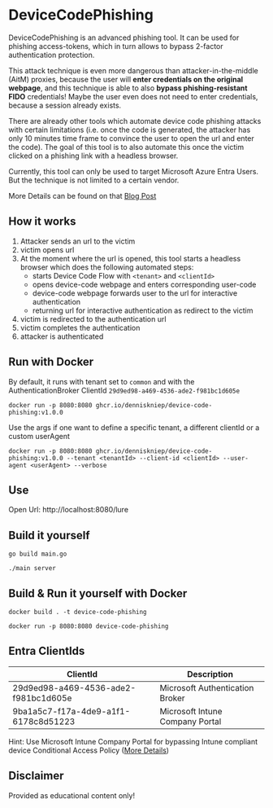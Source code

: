 # DeviceCodePhishing
DeviceCodePhishing is an advanced phishing tool.
It can be used for phishing access-tokens, which in turn allows to bypass 2-factor authentication protection.

This attack technique is even more dangerous than attacker-in-the-middle (AitM) proxies, because the 
user will **enter credentials on the original webpage**, and this technique is able to also **bypass phishing-resistant FIDO** credentials!
Maybe the user even does not need to enter credentials, because a session already exists. 

There are already other tools which automate device code phishing attacks with certain limitations 
(i.e. once the code is generated, the attacker has only 10 minutes time frame to convince the user to open the url and enter the code).
The goal of this tool is to also automate this once the victim clicked on a phishing link with a headless browser.

Currently, this tool can only be used to target Microsoft Azure Entra Users. But the technique is not limited to a certain vendor.

More Details can be found on that [Blog Post](https://denniskniep.github.io/posts/09-device-code-phishing)

## How it works
1. Attacker sends an url to the victim
2. victim opens url
3. At the moment where the url is opened, this tool starts a headless browser which does the following automated steps:
   - starts Device Code Flow with `<tenant>` and `<clientId>` 
   - opens device-code webpage and enters corresponding user-code
   - device-code webpage forwards user to the url for interactive authentication
   - returning url for interactive authentication as redirect to the victim
4. victim is redirected to the authentication url
5. victim completes the authentication
6. attacker is authenticated



## Run with Docker
By default, it runs with tenant set to `common` and with the AuthenticationBroker ClientId `29d9ed98-a469-4536-ade2-f981bc1d605e`
```shell
docker run -p 8080:8080 ghcr.io/denniskniep/device-code-phishing:v1.0.0
```

Use the args if one want to define a specific tenant, a different clientId or a custom userAgent
```shell
docker run -p 8080:8080 ghcr.io/denniskniep/device-code-phishing:v1.0.0 --tenant <tenantId> --client-id <clientId> --user-agent <userAgent> --verbose
```

## Use
Open Url: 
http://localhost:8080/lure

## Build it yourself 
```shell
go build main.go
```

```shell
./main server
```


## Build & Run it yourself with Docker
```shell
docker build . -t device-code-phishing
```

```shell
docker run -p 8080:8080 device-code-phishing
```

## Entra ClientIds

| ClientId                             | Description                     |
|--------------------------------------|---------------------------------|
| 29d9ed98-a469-4536-ade2-f981bc1d605e | Microsoft Authentication Broker |
| 9ba1a5c7-f17a-4de9-a1f1-6178c8d51223 | Microsoft Intune Company Portal |

Hint: Use Microsoft Intune Company Portal for bypassing Intune compliant device Conditional Access Policy ([More Details](https://i.blackhat.com/EU-24/Presentations/EU-24-Chudo-Unveiling-the-Power-of-Intune-Leveraging-Intune-for-Breaking-Into-Your-Cloud-and-On-Premise.pdf))

## Disclaimer
Provided as educational content only!